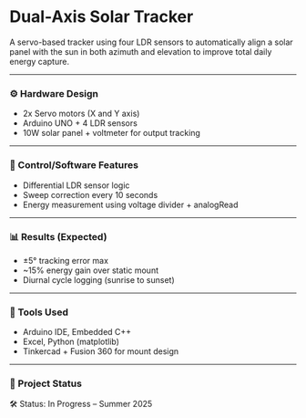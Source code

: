 # Dual-Axis Solar Tracker

A servo-based tracker using four LDR sensors to automatically align a solar panel with the sun in both azimuth and elevation to improve total daily energy capture.

---

### ⚙️ Hardware Design
- 2x Servo motors (X and Y axis)
- Arduino UNO + 4 LDR sensors
- 10W solar panel + voltmeter for output tracking

---

### 🧠 Control/Software Features
- Differential LDR sensor logic
- Sweep correction every 10 seconds
- Energy measurement using voltage divider + analogRead

---

### 📊 Results (Expected)
- ±5° tracking error max
- ~15% energy gain over static mount
- Diurnal cycle logging (sunrise to sunset)

---

### 🧰 Tools Used
- Arduino IDE, Embedded C++
- Excel, Python (matplotlib)
- Tinkercad + Fusion 360 for mount design

---

### 🚧 Project Status
🛠️ Status: In Progress – Summer 2025
